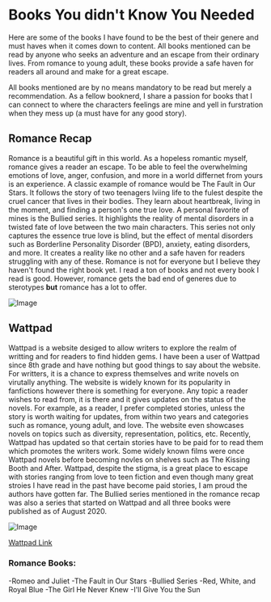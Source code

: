 # Books You didn't Know You Needed

Here are some of the books I have found to be the best of their genere and must haves when it comes down to content. All books mentioned can be read by anyone who seeks an adventure and an escape from their ordinary lives. From romance to young adult, these books provide a safe haven for readers all around and make for a great escape. 

All books mentioned are by no means mandatory to be read but merely a recommendation. As a fellow booknerd, I share a passion for books that I can connect to where the characters feelings are mine and yell in furstration when they mess up (a must have for any good story).
## Romance Recap

Romance is a beautiful gift in this world. As a hopeless romantic myself, romance gives a reader an escape. To be able to feel the overwhelming emotions of love, anger, confusion, and more in a world differnet from yours is an experience. A classic example of romance would be The Fault in Our Stars. It follows the story of two teenagers lviing life to the fulest despite the cruel cancer that lives in their bodies. They learn about heartbreak, living in the moment, and finding a person's one true love. A personal favorite of mines is the Bullied series. It highlights the reality of mental disorders in a twisted fate of love between the two main characters. This series not only captures the essence true love is blind, but the effect of mental disorders such as Borderline Personality Disorder (BPD), anxiety, eating disorders, and more. It creates a reality like no other and a safe haven for readers struggling with any of these. Romance is not for everyone but I believe they haven't found the right book yet. I read a ton of books and not every book I read is good. However, romance gets the bad end of generes due to sterotypes **but** romance has a lot to offer. 

![Image](https://www.eharmony.co.uk/dating-advice/wp-content/uploads/2018/04/whatislove-960x640.jpg)

## **Wattpad** 

Wattpad is a website desiged to allow writers to explore the realm of writting and for readers to find hidden gems. I have been a user of Wattpad since 8th grade and have nothing but good things to say about the website. For writters, it is a chance to express themselves and write novels on virutally anything. The website is widely known for its popularity in fanfictions however there is something for everyone. Any topic a reader wishes to read from, it is there and it gives updates on the status of the novels. For example, as a reader, I prefer completed stories, unless the story is worth waiting for updates, from within two years and categories such as romance, young adult, and love. The website even showcases novels on topics such as diversity, representation, politics, etc. Recently, Wattpad has updated so that certain stories have to be paid for to read them which promotes the writers work. Some widely known films were once Wattpad novels before becoming novles on shelves such as The Kissing Booth and After. Wattpad, despite the stigma, is a great place to escape with stories ranging from love to teen fiction and even though many great stroies I have read in the past have become paid stories, I am proud the authors have gotten far. The Bullied series mentioned in the romance recap was also a series that started on Wattpad and all three books were published as of August 2020. 

![Image](https://media-exp1.licdn.com/dms/image/C4E1BAQG8YBVf4DtLrg/company-background_10000/0?e=2159024400&v=beta&t=hOiRmmvUEwRPPoLTeKpdAWvOaXRL0JqoWK0e0WFxYCE)


[Wattpad Link](https://www.wattpad.com/) 

### **Romance Books:**

-Romeo and Juliet
-The Fault in Our Stars
-Bullied Series
-Red, White, and Royal Blue
-The Girl He Never Knew
-I'll Give You the Sun



